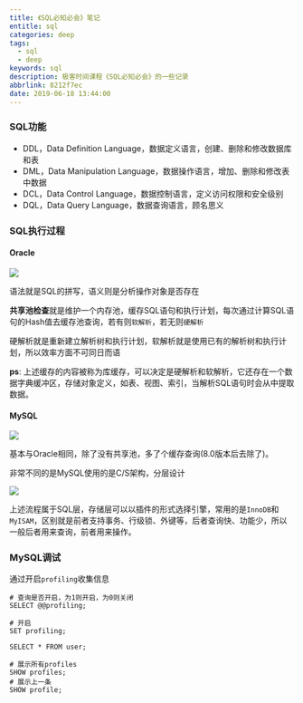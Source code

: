```yaml
---
title: 《SQL必知必会》笔记
entitle: sql
categories: deep
tags:
  - sql
  - deep
keywords: sql
description: 极客时间课程《SQL必知必会》的一些记录
abbrlink: 8212f7ec
date: 2019-06-18 13:44:00
---
```


### SQL功能

- DDL，Data Definition Language，数据定义语言，创建、删除和修改数据库和表
- DML，Data Manipulation Language，数据操作语言，增加、删除和修改表中数据
- DCL，Data Control Language，数据控制语言，定义访问权限和安全级别
- DQL，Data Query Language，数据查询语言，顾名思义

### SQL执行过程

#### Oracle

![](https://vissssa-imgs-1252712312.cos.ap-shanghai.myqcloud.com/hexo/oracle01.png)

语法就是SQL的拼写，语义则是分析操作对象是否存在

**共享池检查**就是维护一个内存池，缓存SQL语句和执行计划，每次通过计算SQL语句的Hash值去缓存池查询，若有则`软解析`，若无则`硬解析`

硬解析就是重新建立解析树和执行计划，软解析就是使用已有的解析树和执行计划，所以效率方面不可同日而语

**ps**: 上述缓存的内容被称为库缓存，可以决定是硬解析和软解析，它还存在一个数据字典缓冲区，存储对象定义，如表、视图、索引，当解析SQL语句时会从中提取数据。

#### MySQL

![](https://vissssa-imgs-1252712312.cos.ap-shanghai.myqcloud.com/hexo/mysql01.jpg)

基本与Oracle相同，除了没有共享池，多了个缓存查询(8.0版本后去除了)。

非常不同的是MySQL使用的是C/S架构，分层设计

![](https://vissssa-imgs-1252712312.cos.ap-shanghai.myqcloud.com/hexo/mysql02.png)

上述流程属于SQL层，存储层可以以插件的形式选择引擎，常用的是`InnoDB`和`MyISAM`，区别就是前者支持事务、行级锁、外键等，后者查询快、功能少，所以一般后者用来查询，前者用来操作。

### MySQL调试

通过开启`profiling`收集信息

```mysql
# 查询是否开启，为1则开启，为0则关闭
SELECT @@profiling;

# 开启
SET profiling;

SELECT * FROM user;

# 展示所有profiles
SHOW profiles;
# 展示上一条
SHOW profile;
```
